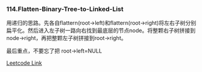 ### 114.Flatten-Binary-Tree-to-Linked-List

用递归的思路。先各自flattern(root->left)和flattern(root->right)将左右子树分别扁平化。然后进入左子树一路向右找到最底层的节点node。将整颗右子树拼接到node->right，再把整颗左子树拼接到root->right。

最后重点，不要忘了把 root->left=NULL


[Leetcode Link](https://leetcode.com/problems/flatten-binary-tree-to-linked-list)